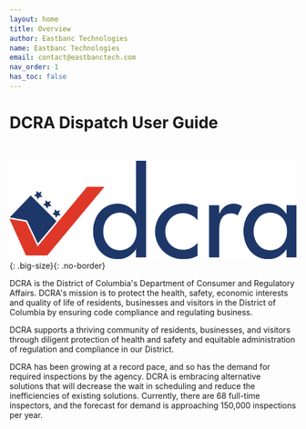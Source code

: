 ```yaml
---
layout: home
title: Overview
author: Eastbanc Technologies
name: Eastbanc Technologies
email: contact@eastbanctech.com
nav_order: 1
has_toc: false
---
```


# DCRA Dispatch User Guide

<br>

![DCRA Logo](images/home/DCRA-Logo-1.png){: .big-size}{: .no-border}

DCRA is the District of Columbia's Department of Consumer and Regulatory Affairs. DCRA's mission is to protect the health, safety, economic interests and quality of life of residents, businesses and visitors in the District of Columbia by ensuring code compliance and regulating business.

DCRA supports a thriving community of residents, businesses, and visitors through diligent protection of health and safety and equitable administration of regulation and compliance in our District. 

DCRA has been growing at a record pace, and so has the demand for required inspections by the agency. DCRA is embracing alternative solutions that will decrease the wait in scheduling and reduce the inefficiencies of existing solutions. Currently, there are 68 full-time inspectors, and the forecast for demand is approaching 150,000 inspections per year.
